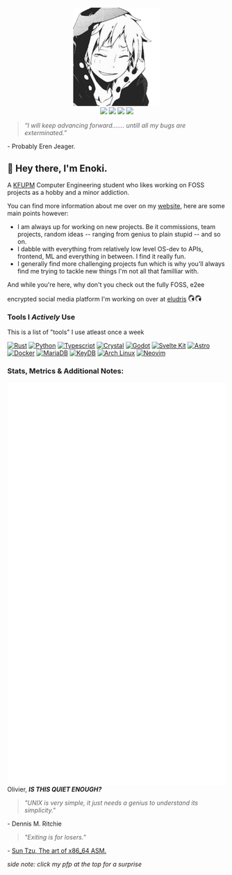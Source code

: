 <p align="center">
  <a href="https://youtu.be/dQw4w9WgXcQ"><img width=200px src="assets/enoki.png" /></a>
  <br>
  <a href="https://matrix.to/#/@enokiun:matrix.org"><img src="https://img.shields.io/static/v1?&label=%20&style=for-the-badge&message=Matrix&logo=matrix&color=000000&labelColor=000000" /></a>
  <a href="https://reddit.com/u/enokiun"><img src="https://img.shields.io/static/v1?&label=%20&style=for-the-badge&message=Reddit&logo=reddit&logoColor=ff5700&color=121212&labelColor=121212" /></a>
  <a href="https://twitter.com/enokiun"><img src="https://img.shields.io/static/v1?&label=%20&style=for-the-badge&message=Twitter&logo=twitter&color=15202b&labelColor=15202b" /></a>
  <a href="https://discordapp.com/users/559226493553737740/"><img src="https://img.shields.io/static/v1?&label=%20&style=for-the-badge&message=Discord&logo=discord&color=363934&labelColor=363934" /></a>
</p>

> *“I will keep advancing forward....... untill all my bugs are exterminated.”*

\- Probably Eren Jeager.

## :wave: Hey there, I'm Enoki.

A [KFUPM](https://kfupm.edu.sa) Computer Engineering student who likes working on FOSS projects as a hobby and a minor addiction.

You can find more information about me over on my [website](https://ensite-ad7.pages.dev/), here are some main points however:

- I am always up for working on new projects. Be it commissions, team projects, random ideas -- ranging from genius to plain stupid -- and so on.
- I dabble with everything from relatively low level OS-dev to APIs, frontend, ML and everything in between. I find it really fun.
- I generally find more challenging projects fun which is why you'll always find me trying to tackle new things I'm not all that familliar with.

And while you're here, why don't you check out the fully FOSS, e2ee encrypted social media platform I'm working on over at [eludris](https://github.com/eludris/eludris/) <img width="30em" src="https://github.com/eludris/.github/blob/main/assets/thang-big.png" />

### Tools I *Actively* Use

This is a list of "tools" I use atleast once a week

[![Rust](https://shields.io/static/v1?label=Rust&style=for-the-badge&message=Language&logo=rust&color=111111&labelColor=111111)][rust]
[![Python](https://shields.io/static/v1?label=Python&style=for-the-badge&message=Language&logo=python&color=111111&labelColor=111111)][python]
[![Typescript](https://shields.io/static/v1?label=Typescript&style=for-the-badge&message=Language&logo=typescript&color=111111&labelColor=111111)][typescript]
[![Crystal](https://shields.io/static/v1?label=Crystal&style=for-the-badge&message=Language&logo=crystal&color=111111&labelColor=111111)][crystal]
[![Godot](https://shields.io/static/v1?label=Godot&style=for-the-badge&message=Game%20Engine&logo=godotengine&color=111111&labelColor=111111)][godot]
[![Svelte Kit](https://shields.io/static/v1?label=Svelte%20Kit&style=for-the-badge&message=Framework&logo=svelte&color=111111&labelColor=111111)][svelte]
[![Astro](https://shields.io/static/v1?label=Astro&style=for-the-badge&message=%22Framework%22&logo=astro&color=111111&labelColor=111111)][astro]
[![Docker](https://shields.io/static/v1?label=Docker&style=for-the-badge&message=Containers&logo=docker&color=1a1a1a&labelColor=1a1a1a)][docker]
[![MariaDB](https://shields.io/static/v1?label=MariaDB&style=for-the-badge&message=Database&logo=mariadb&color=1a1a1a&labelColor=1a1a1a)][mariadb]
[![KeyDB](https://shields.io/static/v1?label=KeyDB%2FRedis&style=for-the-badge&message=Database&logo=redis&color=1a1a1a&labelColor=1a1a1a)][keydb]
[![Arch Linux](https://shields.io/static/v1?label=Arch%20Linux&style=for-the-badge&message=OS&logo=archlinux&color=222222&labelColor=222222)][arch]
[![Neovim](https://shields.io/static/v1?label=Neovim&style=for-the-badge&message=Editor&logo=neovim&color=222222&labelColor=222222)][neovim]

### Stats, Metrics & Additional Notes:
<!--- <img align="left" alt="Enoki's GitHub Stats" src="https://github-readme-stats.vercel.app/api?username=EnokiUN&show_icons=true&hide_border=true&theme=tokyonight&include_all_commits=true&count_private=true" /> --->
<!--- <img align="left" alt="Enoki's Language Stats" src="https://github-readme-stats.vercel.app/api/top-langs/?username=EnokiUN&hide_border=true&theme=tokyonight" /> --->
<!--- <img align="left" alt="Enoki's Github Streak" src="https://github-readme-streak-stats.herokuapp.com/?user=EnokiUN&theme=tokyonight&hide_border=true&stroke=1a1b27" /> --->
<img align="left" alt="Enoki's GitHub Metrics" src="github-metrics.svg" />

[discord]: https://discordapp.com/users/559226493553737740/
[reddit]: https://www.reddit.com/u/EnokiUN/
[matrix]: https://matrix.to/#/@enokun:matrix.org/
[twitter]: https://twitter.com/EnokiUN/

[python]: https://python.org/
[godot]: https://godotengine.org/
[typescript]: https://typescriptlang.org/
[rust]: https://rust-lang.org/
[crystal]: https://crystal-lang.org/
[svelte]: https://kit.svelte.dev/
[astro]: https://astro.build/

[arch]: https://archlinux.org/
[neovim]: https://neovim.io/
[docker]: https://docker.com/
[mariadb]: https://mariadb.org/
[keydb]: https://docs.keydb.dev/

Olivier, ***IS THIS QUIET ENOUGH?***

> *"UNIX is very simple, it just needs a genius to understand its simplicity."*

\- Dennis M. Ritchie

> *"Exiting is for losers."*

\- [Sun Tzu, The art of x86_64 ASM.](https://github.com/EnokiUN/asmthing/blob/049d749cf016768a833bd1d6506c30258b6328d6/hello.asm#L83-L84)

*side note: click my pfp at the top for a surprise*
